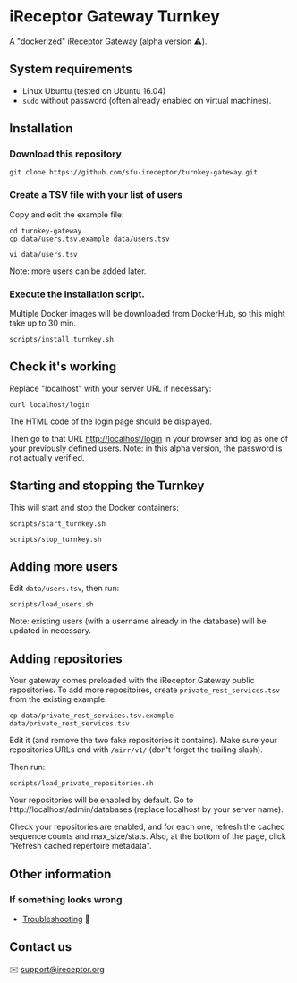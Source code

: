 # iReceptor Gateway Turnkey

A "dockerized" iReceptor Gateway (alpha version :warning:).

## System requirements

- Linux Ubuntu (tested on Ubuntu 16.04)
- `sudo` without password (often already enabled on virtual machines).
 
## Installation

### Download this repository

```
git clone https://github.com/sfu-ireceptor/turnkey-gateway.git
```

### Create a TSV file with your list of users

Copy and edit the example file:

```
cd turnkey-gateway
cp data/users.tsv.example data/users.tsv

vi data/users.tsv 
```

Note: more users can be added later.

### Execute the installation script.

Multiple Docker images will be downloaded from DockerHub, so this might take up to 30 min.

```
scripts/install_turnkey.sh
```

## Check it's working

Replace "localhost" with your server URL if necessary:

```
curl localhost/login
```

The HTML code of the login page should be displayed.

Then go to that URL <http://localhost/login> in your browser and log as one of your previously defined users. Note: in this alpha version, the password is not actually verified.


## Starting and stopping the Turnkey
This will start and stop the Docker containers:
```
scripts/start_turnkey.sh
```
```
scripts/stop_turnkey.sh
```

## Adding more users

Edit `data/users.tsv`, then run:

```
scripts/load_users.sh
```

Note: existing users (with a username already in the database) will be updated in necessary.

## Adding repositories

Your gateway comes preloaded with the iReceptor Gateway public repositories. To add more repositoires, create `private_rest_services.tsv` from the existing example:

```
cp data/private_rest_services.tsv.example data/private_rest_services.tsv
```

Edit it (and remove the two fake repositories it contains). Make sure your repositories URLs end with `/airr/v1/` (don't forget the trailing slash).

Then run:

```
scripts/load_private_repositories.sh
```

Your repositories will be enabled by default. Go to http://localhost/admin/databases (replace localhost by your server name).

Check your repositories are enabled, and for each one, refresh the cached sequence counts and max_size/stats. Also, at the bottom of the page, click "Refresh cached repertoire metadata".


## Other information

### If something looks wrong
- [Troubleshooting](doc/troubleshooting.md) :hammer:

## Contact us
:envelope: <support@ireceptor.org>